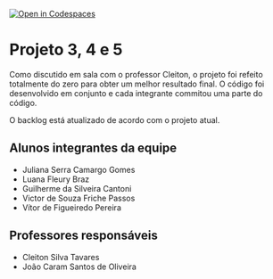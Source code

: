 [![Open in Codespaces](https://classroom.github.com/assets/launch-codespace-7f7980b617ed060a017424585567c406b6ee15c891e84e1186181d67ecf80aa0.svg)](https://classroom.github.com/open-in-codespaces?assignment_repo_id=10825203)
# Projeto 3, 4 e 5
Como discutido em sala com o professor Cleiton, o projeto foi refeito totalmente do zero para obter um melhor resultado final. O código foi desenvolvido em conjunto e cada integrante commitou uma parte do código. 

O backlog está atualizado de acordo com o projeto atual. 

	 

  
## Alunos integrantes da equipe

* Juliana Serra Camargo Gomes
* Luana Fleury Braz
* Guilherme da Silveira Cantoni
* Victor de Souza Friche Passos
* Vítor de Figueiredo Pereira

## Professores responsáveis

* Cleiton Silva Tavares
* João Caram Santos de Oliveira

